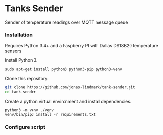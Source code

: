 # Tanks Sender

Sender of temperature readings over MQTT message queue

### Installation

Requires Python 3.4+ and a Raspberry PI with Dallas DS18B20 temperature sensors

Install Python 3.
```shell
sudo apt-get install python3 python3-pip python3-venv
```

Clone this repository:
```bash
git clone https://github.com/jonas-lindmark/tank-sender.git
cd tank-sender
```

Create a python virtual environment and install dependencies.
```shell
python3 -m venv ./venv
venv/bin/pip3 install -r requirements.txt
```

### Configure script

